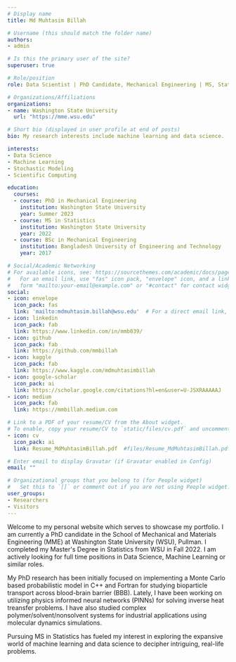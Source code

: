 ```yaml
---
# Display name
title: Md Muhtasim Billah

# Username (this should match the folder name)
authors:
- admin

# Is this the primary user of the site?
superuser: true

# Role/position
role: Data Scientist | PhD Candidate, Mechanical Engineering | MS, Statistics

# Organizations/Affiliations
organizations:
- name: Washington State University
  url: "https://mme.wsu.edu"

# Short bio (displayed in user profile at end of posts)
bio: My research interests include machine learning and data science.

interests:
- Data Science
- Machine Learning
- Stochastic Modeling
- Scientific Computing

education:
  courses:
  - course: PhD in Mechanical Engineering
    institution: Washington State University
    year: Summer 2023
  - course: MS in Statistics
    institution: Washington State University 
    year: 2022
  - course: BSc in Mechanical Engineering
    institution: Bangladesh University of Engineering and Technology
    year: 2017

# Social/Academic Networking
# For available icons, see: https://sourcethemes.com/academic/docs/page-builder/#icons
#   For an email link, use "fas" icon pack, "envelope" icon, and a link in the
#   form "mailto:your-email@example.com" or "#contact" for contact widget.
social:
- icon: envelope
  icon_pack: fas
  link: 'mailto:mdmuhtasim.billah@wsu.edu'  # For a direct email link, use "mailto:test@example.org".
- icon: linkedin
  icon_pack: fab
  link: https://www.linkedin.com/in/mmb039/
- icon: github
  icon_pack: fab
  link: https://github.com/mmbillah 
- icon: kaggle
  icon_pack: fab
  link: https://www.kaggle.com/mdmuhtasimbillah  
- icon: google-scholar
  icon_pack: ai
  link: https://scholar.google.com/citations?hl=en&user=U-JSXRAAAAAJ
- icon: medium
  icon_pack: fab
  link: https://mmbillah.medium.com

# Link to a PDF of your resume/CV from the About widget.
# To enable, copy your resume/CV to `static/files/cv.pdf` and uncomment the lines below.
- icon: cv
  icon_pack: ai
  link: Resume_MdMuhtasimBillah.pdf  #files/Resume_MdMuhtasimBillah.pdf

# Enter email to display Gravatar (if Gravatar enabled in Config)
email: ""

# Organizational groups that you belong to (for People widget)
#   Set this to `[]` or comment out if you are not using People widget.
user_groups:
- Researchers
- Visitors
---
```


Welcome to my personal website which serves to showcase my portfolio. I am currently a PhD candidate in the School of Mechanical and Materials Engineering (MME) at Washington State University (WSU), Pullman. I completed my Master's Degree in Statistics from WSU in Fall 2022. I am actively looking for full time positions in Data Science, Machine Learning or similar roles.

My PhD research has been initially focused on implementing a Monte Carlo based probabilistic model in C++ and Fortran for studying bioparticle transport across blood-brain barrier (BBB). Lately, I have been working on utilizing physics informed neural networks (PINNs) for solving inverse heat treansfer problems. I have also studied complex polymer/solvent/nonsolvent systems for industrial applications using molecular dynamics simulations.

Pursuing MS in Statistics has fueled my interest in exploring the expansive world of machine learning and data science to decipher intriguing, real-life problems.
